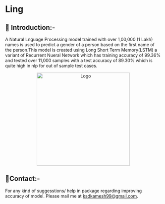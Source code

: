 # Ling

## 📌 Introduction:-

A Natural Lnguage Processing model trained with over 1,00,000 (1 Lakh) names is used to predict a gender of a person based on the first name of the person.This model is created using Long Short Term Memory(LSTM) a variant of Recurrent Nueral Network which has training accuracy of 99.36% and tested over 11,000 samples with a test accuracy of 89.30% which is quite high in nlp for out of sample test cases.


<p align="center">
  <a href="https://github.com/ksdkamesh99/Ling">
    <img src="https://upload.wikimedia.org/wikipedia/commons/thumb/e/e1/Combotrans.svg/1200px-Combotrans.svg.png" alt="Logo" width="300px" height="300px">
  </a>
</p>

## 📧Contact:-
For any kind of suggesstions/ help in package regarding improving accuracy of model. Please mail me at ksdkamesh99@gmail.com.
